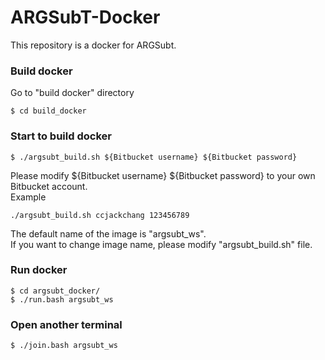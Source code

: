 # ARGSubT-Docker
This repository is a docker for ARGSubt.
### Build docker
Go to "build docker" directory
```
$ cd build_docker
```
### Start to build docker

```
$ ./argsubt_build.sh ${Bitbucket username} ${Bitbucket password}
```
Please modify ${Bitbucket username} ${Bitbucket password} to your own Bitbucket account.    
Example
```
./argsubt_build.sh ccjackchang 123456789
```
The default name of the image is "argsubt_ws".  
If you want to change image name, please modify "argsubt_build.sh" file.

### Run docker
```
$ cd argsubt_docker/
$ ./run.bash argsubt_ws
```
### Open another terminal
```
$ ./join.bash argsubt_ws
```

